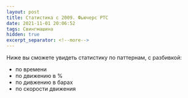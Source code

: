 ```yaml
---
layout: post
title: Статистика c 2009. Фьючерс РТС
date: 2021-11-01 20:06:52
tags: Свингмашина
hidden: true
excerpt_separator: <!--more-->
---
```


Ниже вы сможете увидеть статистику по паттернам, с разбивкой:

- по времени
- по движению в %
- по дивжению в барах
- по скорости движения

<img src="https://ragve.ru/images/sw_stat.png" alt="">

<!--more-->

<img src="https://ragve.ru/images/sw_stat2.png" alt="">


